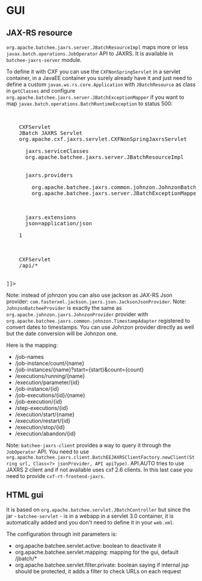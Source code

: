 <!---
Licensed to the Apache Software Foundation (ASF) under one
or more contributor license agreements.  See the NOTICE file
distributed with this work for additional information
regarding copyright ownership.  The ASF licenses this file
to you under the Apache License, Version 2.0 (the
"License"); you may not use this file except in compliance
with the License.  You may obtain a copy of the License at

  http://www.apache.org/licenses/LICENSE-2.0

Unless required by applicable law or agreed to in writing,
software distributed under the License is distributed on an
"AS IS" BASIS, WITHOUT WARRANTIES OR CONDITIONS OF ANY
KIND, either express or implied.  See the License for the
specific language governing permissions and limitations
under the License.
-->
# GUI
## JAX-RS resource

`org.apache.batchee.jaxrs.server.JBatchResourceImpl` maps more or less `javax.batch.operations.JobOperator` API
to JAXRS. It is available in `batchee-jaxrs-server` module.

To define it with CXF you can use the `CXFNonSpringServlet` in a servlet container, in a JavaEE container
you surely already have it and just need to define a custom `javax.ws.rs.core.Application` with `JBatchResource`
as class in `getClasses` and configure `org.apache.batchee.jaxrs.server.JBatchExceptionMapper` if you want
to map `javax.batch.operations.BatchRuntimeException` to status 500:

<pre class="prettyprint linenums"><![CDATA[
<web-app version="2.5"
         xmlns="http://java.sun.com/xml/ns/javaee"
         xmlns:xsi="http://www.w3.org/2001/XMLSchema-instance"
         xsi:schemaLocation="http://java.sun.com/xml/ns/javaee http://java.sun.com/xml/ns/javaee/web-app_2_5.xsd">
  <servlet>
    <servlet-name>CXFServlet</servlet-name>
    <display-name>JBatch JAXRS Servlet</display-name>
    <servlet-class>org.apache.cxf.jaxrs.servlet.CXFNonSpringJaxrsServlet</servlet-class>
    <init-param>
      <param-name>jaxrs.serviceClasses</param-name>
      <param-value>org.apache.batchee.jaxrs.server.JBatchResourceImpl</param-value>
    </init-param>
    <init-param>
      <param-name>jaxrs.providers</param-name>
      <param-value>
        org.apache.batchee.jaxrs.common.johnzon.JohnzonBatcheeProvider,
        org.apache.batchee.jaxrs.server.JBatchExceptionMapper
      </param-value>
    </init-param>
    <init-param>
      <param-name>jaxrs.extensions</param-name>
      <param-value>json=application/json</param-value>
    </init-param>
    <load-on-startup>1</load-on-startup>
  </servlet>

  <servlet-mapping>
    <servlet-name>CXFServlet</servlet-name>
    <url-pattern>/api/*</url-pattern>
  </servlet-mapping>
</web-app>
]]></pre>

Note: instead of johnzon you can also use jackson as JAX-RS Json provider: `com.fasterxml.jackson.jaxrs.json.JacksonJsonProvider`.
Note: `JohnzonBatcheeProvider` is exactly the same as `org.apache.johnzon.jaxrs.JohnzonProvider` provider with `org.apache.batchee.jaxrs.common.johnzon.TimestampAdapter` registered
to convert dates to timestamps. You can use Johnzon provider directly as well but the date conversion will be Johnzon one.

Here is the mapping:

* /job-names
* /job-instance/count/{name}
* /job-instances/{name}?start={start}&count={count}
* /executions/running/{name}
* /execution/parameter/{id}
* /job-instance/{id}
* /job-executions/{id}/{name}
* /job-execution/{id}
* /step-executions/{id}
* /execution/start/{name}
* /execution/restart/{id}
* /execution/stop/{id}
* /execution/abandon/{id}

Note: `batchee-jaxrs-client` provides a way to query it through the `JobOperator` API. You need to use
`org.apache.batchee.jaxrs.client.BatchEEJAXRSClientFactory.newClient(String url, Class<?> jsonProvider, API apiType)`.
API.AUTO tries to use JAXRS 2 client and if not available uses cxf 2.6 clients. In this last case you need to provide `cxf-rt-frontend-jaxrs`.

## HTML gui

It is based on `org.apache.batchee.servlet.JBatchController` but since the jar - `batchee-servlet` - is in a webapp in a servlet 3.0 container,
it is automatically added and you don't need to define it in your `web.xml`.

The configuration through init parameters is:

* org.apache.batchee.servlet.active: boolean to deactivate it
* org.apache.batchee.servlet.mapping: mapping for the gui, default /jbatch/*
* org.apache.batchee.servlet.filter.private: boolean saying if internal jsp should be protected, it adds a filter to check URLs on each request
